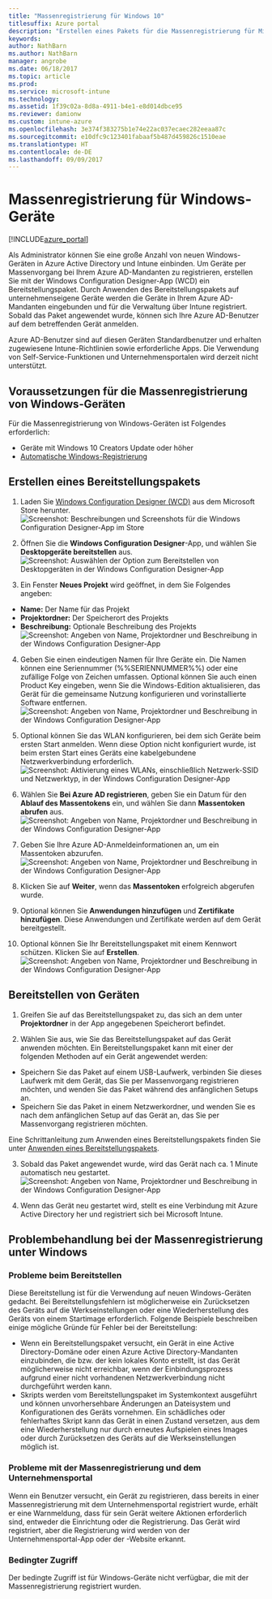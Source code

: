 ```yaml
---
title: "Massenregistrierung für Windows 10"
titlesuffix: Azure portal
description: "Erstellen eines Pakets für die Massenregistrierung für Microsoft Intune"
keywords: 
author: NathBarn
ms.author: NathBarn
manager: angrobe
ms.date: 06/18/2017
ms.topic: article
ms.prod: 
ms.service: microsoft-intune
ms.technology: 
ms.assetid: 1f39c02a-8d8a-4911-b4e1-e8d014dbce95
ms.reviewer: damionw
ms.custom: intune-azure
ms.openlocfilehash: 3e374f383275b1e74e22ac037ecaec282eeaa87c
ms.sourcegitcommit: e10dfc9c123401fabaaf5b487d459826c1510eae
ms.translationtype: HT
ms.contentlocale: de-DE
ms.lasthandoff: 09/09/2017
---
```

# <a name="bulk-enrollment-for-windows-devices"></a>Massenregistrierung für Windows-Geräte

[!INCLUDE[azure_portal](./includes/azure_portal.md)]

Als Administrator können Sie eine große Anzahl von neuen Windows-Geräten in Azure Active Directory und Intune einbinden. Um Geräte per Massenvorgang bei Ihrem Azure AD-Mandanten zu registrieren, erstellen Sie mit der Windows Configuration Designer-App (WCD) ein Bereitstellungspaket. Durch Anwenden des Bereitstellungspakets auf unternehmenseigene Geräte werden die Geräte in Ihrem Azure AD-Mandanten eingebunden und für die Verwaltung über Intune registriert. Sobald das Paket angewendet wurde, können sich Ihre Azure AD-Benutzer auf dem betreffenden Gerät anmelden.

Azure AD-Benutzer sind auf diesen Geräten Standardbenutzer und erhalten zugewiesene Intune-Richtlinien sowie erforderliche Apps. Die Verwendung von Self-Service-Funktionen und Unternehmensportalen wird derzeit nicht unterstützt.

## <a name="prerequisites-for-windows-devices-bulk-enrollment"></a>Voraussetzungen für die Massenregistrierung von Windows-Geräten

Für die Massenregistrierung von Windows-Geräten ist Folgendes erforderlich:

- Geräte mit Windows 10 Creators Update oder höher
- [Automatische Windows-Registrierung](https://docs.microsoft.com/intune-classic/deploy-use/set-up-windows-device-management-with-microsoft-intune#enable-windows-10-automatic-enrollment)

## <a name="create-a-provisioning-package"></a>Erstellen eines Bereitstellungspakets

1. Laden Sie [Windows Configuration Designer (WCD)](https://www.microsoft.com/store/apps/9nblggh4tx22) aus dem Microsoft Store herunter.
![Screenshot: Beschreibungen und Screenshots für die Windows Configuration Designer-App im Store](media/bulk-enroll-store.png)

2. Öffnen Sie die **Windows Configuration Designer**-App, und wählen Sie **Desktopgeräte bereitstellen** aus.
![Screenshot: Auswählen der Option zum Bereitstellen von Desktopgeräten in der Windows Configuration Designer-App](media/bulk-enroll-select.png)

3. Ein Fenster **Neues Projekt** wird geöffnet, in dem Sie Folgendes angeben:
  - **Name:** Der Name für das Projekt
  - **Projektordner:** Der Speicherort des Projekts
  - **Beschreibung:** Optionale Beschreibung des Projekts ![Screenshot: Angeben von Name, Projektordner und Beschreibung in der Windows Configuration Designer-App](media/bulk-enroll-name.png)

4.  Geben Sie einen eindeutigen Namen für Ihre Geräte ein. Die Namen können eine Seriennummer (%%SERIENNUMMER%%) oder eine zufällige Folge von Zeichen umfassen. Optional können Sie auch einen Product Key eingeben, wenn Sie die Windows-Edition aktualisieren, das Gerät für die gemeinsame Nutzung konfigurieren und vorinstallierte Software entfernen.
![Screenshot: Angeben von Name, Projektordner und Beschreibung in der Windows Configuration Designer-App](media/bulk-enroll-device.png)

5.  Optional können Sie das WLAN konfigurieren, bei dem sich Geräte beim ersten Start anmelden.  Wenn diese Option nicht konfiguriert wurde, ist beim ersten Start eines Geräts eine kabelgebundene Netzwerkverbindung erforderlich.
![Screenshot: Aktivierung eines WLANs, einschließlich Netzwerk-SSID und Netzwerktyp, in der Windows Configuration Designer-App](media/bulk-enroll-network.png)

6.  Wählen Sie **Bei Azure AD registrieren**, geben Sie ein Datum für den **Ablauf des Massentokens** ein, und wählen Sie dann **Massentoken abrufen** aus.
![Screenshot: Angeben von Name, Projektordner und Beschreibung in der Windows Configuration Designer-App](media/bulk-enroll-account.png)

7. Geben Sie Ihre Azure AD-Anmeldeinformationen an, um ein Massentoken abzurufen.
![Screenshot: Angeben von Name, Projektordner und Beschreibung in der Windows Configuration Designer-App](media/bulk-enroll-cred.png)

8.  Klicken Sie auf **Weiter**, wenn das **Massentoken** erfolgreich abgerufen wurde.

9. Optional können Sie **Anwendungen hinzufügen** und **Zertifikate hinzufügen**. Diese Anwendungen und Zertifikate werden auf dem Gerät bereitgestellt.

10. Optional können Sie Ihr Bereitstellungspaket mit einem Kennwort schützen.  Klicken Sie auf **Erstellen**.
![Screenshot: Angeben von Name, Projektordner und Beschreibung in der Windows Configuration Designer-App](media/bulk-enroll-create.png)

## <a name="provision-devices"></a>Bereitstellen von Geräten

1. Greifen Sie auf das Bereitstellungspaket zu, das sich an dem unter **Projektordner** in der App angegebenen Speicherort befindet.

2. Wählen Sie aus, wie Sie das Bereitstellungspaket auf das Gerät anwenden möchten.  Ein Bereitstellungspaket kann mit einer der folgenden Methoden auf ein Gerät angewendet werden:
 - Speichern Sie das Paket auf einem USB-Laufwerk, verbinden Sie dieses Laufwerk mit dem Gerät, das Sie per Massenvorgang registrieren möchten, und wenden Sie das Paket während des anfänglichen Setups an.
 - Speichern Sie das Paket in einem Netzwerkordner, und wenden Sie es nach dem anfänglichen Setup auf das Gerät an, das Sie per Massenvorgang registrieren möchten.

 Eine Schrittanleitung zum Anwenden eines Bereitstellungspakets finden Sie unter [Anwenden eines Bereitstellungspakets](https://technet.microsoft.com/itpro/windows/configure/provisioning-apply-package).

3. Sobald das Paket angewendet wurde, wird das Gerät nach ca. 1 Minute automatisch neu gestartet.
 ![Screenshot: Angeben von Name, Projektordner und Beschreibung in der Windows Configuration Designer-App](media/bulk-enroll-add.png)

4. Wenn das Gerät neu gestartet wird, stellt es eine Verbindung mit Azure Active Directory her und registriert sich bei Microsoft Intune.

## <a name="troubleshooting-windows-bulk-enrollment"></a>Problembehandlung bei der Massenregistrierung unter Windows

### <a name="provisioning-issues"></a>Probleme beim Bereitstellen
Diese Bereitstellung ist für die Verwendung auf neuen Windows-Geräten gedacht. Bei Bereitstellungsfehlern ist möglicherweise ein Zurücksetzen des Geräts auf die Werkseinstellungen oder eine Wiederherstellung des Geräts von einem Startimage erforderlich. Folgende Beispiele beschreiben einige mögliche Gründe für Fehler bei der Bereitstellung:

- Wenn ein Bereitstellungspaket versucht, ein Gerät in eine Active Directory-Domäne oder einen Azure Active Directory-Mandanten einzubinden, die bzw. der kein lokales Konto erstellt, ist das Gerät möglicherweise nicht erreichbar, wenn der Einbindungsprozess aufgrund einer nicht vorhandenen Netzwerkverbindung nicht durchgeführt werden kann.
- Skripts werden vom Bereitstellungspaket im Systemkontext ausgeführt und können unvorhersehbare Änderungen an Dateisystem und Konfigurationen des Geräts vornehmen. Ein schädliches oder fehlerhaftes Skript kann das Gerät in einen Zustand versetzen, aus dem eine Wiederherstellung nur durch erneutes Aufspielen eines Images oder durch Zurücksetzen des Geräts auf die Werkseinstellungen möglich ist.

### <a name="problems-with-bulk-enrollment-and-company-portal"></a>Probleme mit der Massenregistrierung und dem Unternehmensportal
Wenn ein Benutzer versucht, ein Gerät zu registrieren, dass bereits in einer Massenregistrierung mit dem Unternehmensportal registriert wurde, erhält er eine Warnmeldung, dass für sein Gerät weitere Aktionen erforderlich sind, entweder die Einrichtung oder die Registrierung. Das Gerät wird registriert, aber die Registrierung wird werden von der Unternehmensportal-App oder der -Website erkannt.

### <a name="conditional-access"></a>Bedingter Zugriff
Der bedingte Zugriff ist für Windows-Geräte nicht verfügbar, die mit der Massenregistrierung registriert wurden.
